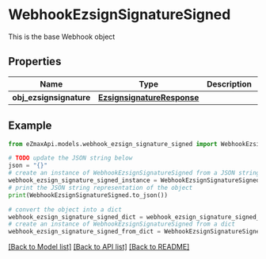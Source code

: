 # WebhookEzsignSignatureSigned

This is the base Webhook object

## Properties

Name | Type | Description | Notes
------------ | ------------- | ------------- | -------------
**obj_ezsignsignature** | [**EzsignsignatureResponse**](EzsignsignatureResponse.md) |  | 

## Example

```python
from eZmaxApi.models.webhook_ezsign_signature_signed import WebhookEzsignSignatureSigned

# TODO update the JSON string below
json = "{}"
# create an instance of WebhookEzsignSignatureSigned from a JSON string
webhook_ezsign_signature_signed_instance = WebhookEzsignSignatureSigned.from_json(json)
# print the JSON string representation of the object
print(WebhookEzsignSignatureSigned.to_json())

# convert the object into a dict
webhook_ezsign_signature_signed_dict = webhook_ezsign_signature_signed_instance.to_dict()
# create an instance of WebhookEzsignSignatureSigned from a dict
webhook_ezsign_signature_signed_from_dict = WebhookEzsignSignatureSigned.from_dict(webhook_ezsign_signature_signed_dict)
```
[[Back to Model list]](../README.md#documentation-for-models) [[Back to API list]](../README.md#documentation-for-api-endpoints) [[Back to README]](../README.md)


